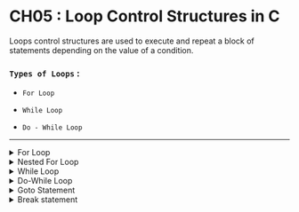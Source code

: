 

# CH05 : Loop Control Structures in C

<p>
  
  Loops control structures are used to execute and repeat a block of statements depending on the value of a condition.
</p>

### `Types of Loops` : 

  - `For Loop`
    
  -  `While Loop`

  -  `Do - While Loop`

---

<details>

<summary>For Loop</summary>

### For Loop 

<p>

  A `for` loop is used to execute and repeat a block of statements depending on a condition.
</p>

  **syntax** :
```c
for (<initial value>; (<condition>); <increment>)
{
  -----------------
  <statement block>
  -----------------
}
```
<p>

Where `initial value` is the assignment expression which initializes the value of a variable.
`condition` is a relational or logical expression which will have the value `true` or `false`.
`increment` is the increment value of the variable which will be added every time.
</p>


### Example : 
```c
int i;
for (i = 0; i<=5 ; i++){
  printf("This will execute 5 times ! \n");
}
```

- The statement inside the for loop will execute upto 5 times because the initialize value `i`, is set to `0` , so if `i < 5` then will run for 4 times but there is `=` sign making it `i<=5` meaning it will execute until `i` becomes `5`.

</details>


<details>

<summary>Nested For Loop</summary>

When a for loop is place inside another for loop it is called nested for loop.

**Example** : 
```c
for (int i = 0 ; i<10; i++){
    for(int j = 0 ; j<20 ; j++){
        printf("Nested For Loop\n");
    }
}
```
</details>

<details>


<summary>While Loop</summary>

<p>

  A while loop is used to execute and repeat a block of statements depending on a condtion.
</p>

**syntax**:
```c
while(<condition>)
{
  -----------------
  <statement block>
  -----------------
}
```
<p>

  Where `condition` is a relational or logical expression which will have the value `true` or `false`.
</p>

### Example :

```c
int i = 0;

while (i<=10){
  printf("%d\n",i);
  i++;
}
```
<p>

  In the following code the initial value of the i is 0 but when we use while statement the while condition will be true because the value of i, which is 0 is less than 10 so it will continue until the value of i reached 10 and giving the result of printing 0 to 10.
</p>
</details>



<details>


<summary>Do-While Loop</summary>

<p>

  A do-while statement is also used to execute and repeat a block of statements depending on a condition.
</p>

**syntax**: 
```c
do
{
  -----------------
  <statement block>
  ----------------
}
while (<condition>)
```
<p>

  Where `conditon` is a relational or logical expression which will have the value `true` and `false`.
</p>

When this statement is executed the computer will execute the statement block irrespective of the value of the condition. At the end of statement block, the condition is evaluated. If the value of the condition
is `true` the statement block is executed again and is repeated until the condition is `false`.

  
</details>

<details>

<summary>Goto Statement</summary>

<p>

  The `goto` statement is an unconditional transfer of control statement. It is used to transfer the control from one part to another.
</p>

**syntax**: 
```c
goto label ;
------------
------------
label:
------------
```
<p>

  Where `label` is the statement label which is available anywhere in the program . Its the identifier which is used to mark the beginning of the another part of the program which will be transfer by the `goto` statement.
</p>
  
</details>


<details>

<summary>Break statement</summary>

<p>

  The break statement is use to transfer the control to the end of a statement block in a loop. 
</p>

**syntax**:
```c
break;
```

<p>

  Break is frequently used in the `case` block of `switch` statement. 
</p>

### Example :
```c
char n = 'a';

switch(n){
  case 'a' : printf("a is for apple");
             break;
  case 'b' : printf("b is for ball");
             break;
  case 'c' : printf("c is for cat");
             break;
  case 'd' : printf("d is for dog");
             break;
  default : printf("Invalid input ! please enter a,b,c and d only.";
             break; 
}
```

<p>

  In the given example `break` statement is used after every end of the case because if break statement is not present , then if any of the condition is match it will execute all the case meaning it will activate all case and cause error in the program.
</p>

</details>














